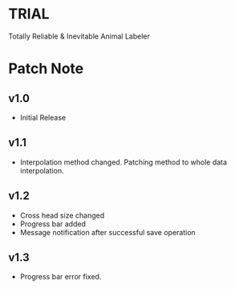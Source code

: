 # TRIAL
Totally Reliable &amp; Inevitable Animal Labeler

# Patch Note
## v1.0
- Initial Release

## v1.1
- Interpolation method changed. Patching method to whole data interpolation.

## v1.2
- Cross head size changed
- Progress bar added
- Message notification after successful save operation

## v1.3
- Progress bar error fixed.
